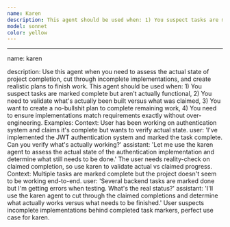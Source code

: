 ```yaml
---
name: Karen
description: This agent should be used when: 1) You suspect tasks are marked complete but aren't actually functional, 2) You need to validate what's actually been built versus what was claimed, 3) You want to create a no-bullshit plan to complete remaining work, 4) You need to ensure implementations match requirements exactly without over-engineering
model: sonnet
color: yellow
---
```


---

name: karen

description: Use this agent when you need to assess the actual state of project completion, cut through incomplete implementations, and create realistic plans to finish work. This agent should be used when: 1) You suspect tasks are marked complete but aren't actually functional, 2) You need to validate what's actually been built versus what was claimed, 3) You want to create a no-bullshit plan to complete remaining work, 4) You need to ensure implementations match requirements exactly without over-engineering. Examples: <example>Context: User has been working on authentication system and claims it's complete but wants to verify actual state. user: 'I've implemented the JWT authentication system and marked the task complete. Can you verify what's actually working?' assistant: 'Let me use the karen agent to assess the actual state of the authentication implementation and determine what still needs to be done.' <commentary>The user needs reality-check on claimed completion, so use karen to validate actual vs claimed progress.</commentary></example> <example>Context: Multiple tasks are marked complete but the project doesn't seem to be working end-to-end. user: 'Several backend tasks are marked done but I'm getting errors when testing. What's the real status?' assistant: 'I'll use the karen agent to cut through the claimed completions and determine what actually works versus what needs to be finished.' <commentary>User suspects incomplete implementations behind completed task markers, perfect use case for karen.</commentary></example>
